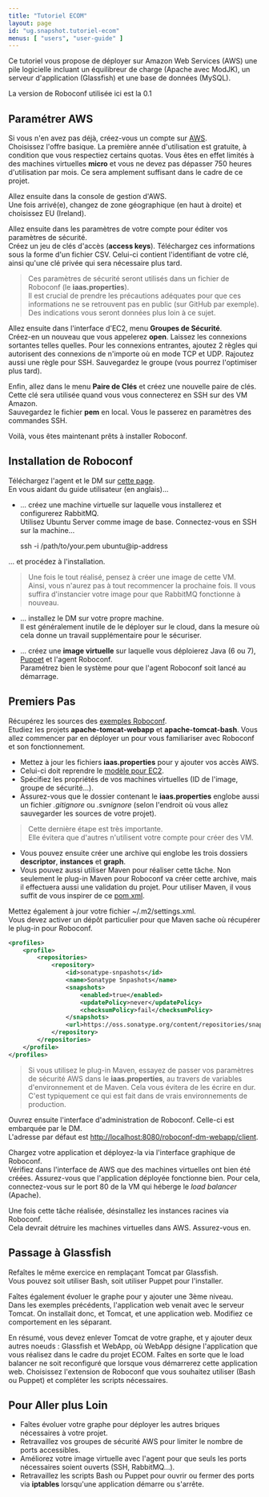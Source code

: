```yaml
---
title: "Tutoriel ECOM"
layout: page
id: "ug.snapshot.tutoriel-ecom"
menus: [ "users", "user-guide" ]
---
```


Ce tutoriel vous propose de déployer sur Amazon Web Services (AWS) une pile logicielle 
incluant un équilibreur de charge (Apache avec ModJK), un serveur d'application (Glassfish)
et une base de données (MySQL).

La version de Roboconf utilisée ici est la 0.1


## Paramétrer AWS

Si vous n'en avez pas déjà, créez-vous un compte sur [AWS](http://aws.amazon.com/fr/).    
Choisissez l'offre basique. La première année d'utilisation est gratuite, à condition que vous respectiez certains quotas.
Vous êtes en effet limités à des machines virtuelles **micro** et vous ne devez pas dépasser 750 
heures d'utilisation par mois. Ce sera amplement suffisant dans le cadre de ce projet.

Allez ensuite dans la console de gestion d'AWS.  
Une fois arrivé(e), changez de zone géographique (en haut à droite) et choisissez EU (Ireland).

Allez ensuite dans les paramètres de votre compte pour éditer vos paramètres de sécurité.  
Créez un jeu de clés d'accès (**access keys**). Téléchargez ces informations sous la forme d'un fichier CSV.
Celui-ci contient l'identifiant de votre clé, ainsi qu'une clé privée qui sera nécessaire plus tard.

> Ces paramètres de sécurité seront utilisés dans un fichier de Roboconf (le **iaas.properties**).  
> Il est crucial de prendre les précautions adéquates pour que ces informations ne se retrouvent
> pas en public (sur GitHub par exemple). Des indications vous seront données plus loin à ce sujet.

Allez ensuite dans l'interface d'EC2, menu **Groupes de Sécurité**.  
Créez-en un nouveau que vous appelerez **open**. Laissez les connexions sortantes telles quelles.
Pour les connexions entrantes, ajoutez 2 règles qui autorisent des connexions de n'importe où en mode TCP et UDP.
Rajoutez aussi une règle pour SSH. Sauvegardez le groupe (vous pourrez l'optimiser plus tard).

Enfin, allez dans le menu **Paire de Clés** et créez une nouvelle paire de clés.  
Cette clé sera utilisée quand vous vous connecterez en SSH sur des VM Amazon.  
Sauvegardez le fichier **pem** en local. Vous le passerez en paramètres des commandes SSH.

Voilà, vous êtes maintenant prêts à installer Roboconf.


## Installation de Roboconf

Téléchargez l'agent et le DM sur [cette page](../telecharger.html).  
En vous aidant du guide utilisateur (en anglais)...

* ... créez une machine virtuelle sur laquelle vous installerez et configurerez RabbitMQ.  
 Utilisez Ubuntu Server comme image de base. Connectez-vous en SSH sur la machine...
 
	ssh -i /path/to/your.pem ubuntu@ip-address
 
 ... et procédez à l'installation.
 
 > Une fois le tout réalisé, pensez à créer une image de cette VM.   
 > Ainsi, vous n'aurez pas à tout recommencer la prochaine fois. Il vous suffira d'instancier 
 > votre image pour que RabbitMQ fonctionne à nouveau.
 
* ... installez le DM sur votre propre machine.  
Il est généralement inutile de le déployer sur le cloud, dans la mesure où cela donne un travail
supplémentaire pour le sécuriser.

* ... créez une **image virtuelle** sur laquelle vous déploierez Java (6 ou 7), [Puppet](http://puppetlabs.com/) et l'agent Roboconf.   
Paramétrez bien le système pour que l'agent Roboconf soit lancé au démarrage.


## Premiers Pas

Récupérez les sources des [exemples Roboconf](https://github.com/roboconf/roboconf-examples).  
Etudiez les projets **apache-tomcat-webapp** et **apache-tomcat-bash**. Vous allez commencer par en déployer un
pour vous familiariser avec Roboconf et son fonctionnement.

* Mettez à jour les fichiers **iaas.properties** pour y ajouter vos accès AWS.
* Celui-ci doit reprendre le [modèle pour EC2](/en/user-guide/iaas-aws.html).
* Spécifiez les propriétés de vos machines virtuelles (ID de l'image, groupe de sécurité...).
* Assurez-vous que le dossier contenant le **iaas.properties** englobe aussi un fichier *.gitignore*
ou *.svnignore* (selon l'endroit où vous allez sauvegarder les sources de votre projet).

> Cette dernière étape est très importante.  
> Elle évitera que d'autres n'utilisent votre compte pour créer des VM.

* Vous pouvez ensuite créer une archive qui englobe les trois dossiers **descriptor**, **instances**
et **graph**.
* Vous pouvez aussi utiliser Maven pour réaliser cette tâche. Non seulement le plug-in Maven pour
Roboconf va créer cette archive, mais il effectuera aussi une validation du projet. Pour utiliser Maven,
il vous suffit de vous inspirer de ce 
[pom.xml](https://github.com/roboconf/roboconf-maven-plugin/blob/master/src/test/projects/project--valid/pom.xml).

Mettez également à jour votre fichier ~/.m2/settings.xml.  
Vous devez activer un dépôt particulier pour que Maven sache où récupérer
le plug-in pour Roboconf.

```xml
<profiles>
	<profile>
		<repositories>
			<repository>
				<id>sonatype-snpashots</id>
				<name>Sonatype Snpashots</name>
				<snapshots>
					<enabled>true</enabled>
					<updatePolicy>never</updatePolicy>
					<checksumPolicy>fail</checksumPolicy>
				</snapshots>
				<url>https://oss.sonatype.org/content/repositories/snapshots</url>
			</repository>
		</repositories>
	</profile>
</profiles>
```

> Si vous utilisez le plug-in Maven, essayez de passer vos paramètres de sécurité AWS dans le **iaas.properties**,
> au travers de variables d'environnement et de Maven. Cela vous évitera de les écrire en dur. C'est
> typiquement ce qui est fait dans de vrais environnements de production.


Ouvrez ensuite l'interface d'administration de Roboconf. Celle-ci est embarquée par le DM.  
L'adresse par défaut est [http://localhost:8080/roboconf-dm-webapp/client](http://localhost:8080/roboconf-dm-webapp/client).

Chargez votre application et déployez-la via l'interface graphique de Roboconf.  
Vérifiez dans l'interface de AWS que des machines virtuelles ont bien été créées.  Assurez-vous que
l'application déployée fonctionne bien. Pour cela, connectez-vous sur le port 80 de la VM qui héberge le *load balancer* (Apache).

Une fois cette tâche réalisée, désinstallez les instances racines via Roboconf.  
Cela devrait détruire les machines virtuelles dans AWS. Assurez-vous en.


## Passage à Glassfish

Refaîtes le même exercice en remplaçant Tomcat par Glassfish.  
Vous pouvez soit utiliser Bash, soit utiliser Puppet pour l'installer.

Faîtes également évoluer le graphe pour y ajouter une 3ème niveau.  
Dans les exemples précédents, l'application web venait avec le serveur Tomcat. On installait donc, et Tomcat,
et une application web. Modifiez ce comportement en les séparant.

En résumé, vous devez enlever Tomcat de votre graphe, et y ajouter deux autres noeuds : Glassfish et WebApp, où
WebApp désigne l'application que vous réalisez dans le cadre du projet ECOM. Faîtes en sorte que le load balancer
ne soit reconfiguré que lorsque vous démarrerez cette application web. Choisissez l'extension de Roboconf que vous 
souhaitez utiliser (Bash ou Puppet) et compléter les scripts nécessaires.


## Pour Aller plus Loin

* Faîtes évoluer votre graphe pour déployer les autres briques nécessaires à votre projet.
* Retravaillez vos groupes de sécurité AWS pour limiter le nombre de ports accessibles.
* Améliorez votre image virtuelle avec l'agent pour que seuls les ports nécessaires soient ouverts (SSH, RabbitMQ...).
* Retravaillez les scripts Bash ou Puppet pour ouvrir ou fermer des ports via **iptables** lorsqu'une application démarre
ou s'arrête.
